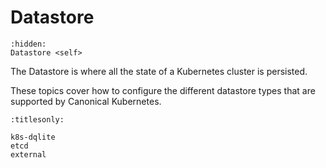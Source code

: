 # Datastore

```{toctree}
:hidden:
Datastore <self>
```

The Datastore is where all the state of a Kubernetes cluster is persisted.

These topics cover how to configure the different datastore types that are
supported by Canonical Kubernetes.

```{toctree}
:titlesonly:

k8s-dqlite
etcd
external
```
